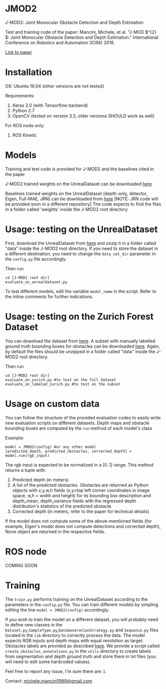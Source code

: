 # JMOD2
J-MOD2: Joint Monocular Obstacle Detection and Depth Estimation

Test and training code of the paper: Mancini, Michele, et al. "J-MOD $^{2} $: Joint Monocular Obstacle Detection and Depth Estimation." International Conference on Robotics and Automation (ICRA) 2018.


[Link to paper](http://www.sira.diei.unipg.it/supplementary/jmod2_ral2018/JMOD2.pdf "Paper PDF")

# Installation

OS: Ubuntu 16.04 (other versions are not tested)

Requirements:
1. Keras 2.0 (with Tensorflow backend)
2. Python 2.7
3. OpenCV (tested on version 3.3, older versions SHOULD work as well)

For ROS node only:
1. ROS Kinetic

# Models

Training and test code is provided for J-MOD2 and the baselines cited in the paper

J-MOD2 trained weights on the UnrealDataset can be downloaded [here](http://www.sira.diei.unipg.it/supplementary/jmod2_ral2018/jmod2.hdf5)

Baselines trained weights on the UnrealDataset (depth-only, detector, Eigen, Full-MAE, JRN) can be downloaded from [here](http://www.sira.diei.unipg.it/supplementary/jmod2_ral2018/jmod2_baselines.tar.gz)
[NOTE: JRN code will be provided soon in a different repository]
The code expects to find the files in a folder called 'weights' inside the J-MOD2 root directory.

# Usage: testing on the UnrealDataset

First, download the UnrealDataset from [here](https://isar.unipg.it/index.php?option=com_content&view=article&id=53:unrealdataset&catid=17&Itemid=212) and unzip it in a folder called "data" inside the J-MOD2 root directory. 
If you need to store the dataset in a different destination, you need to change the `data_set_dir` parameter in the `config.py` file accordingly.

Then run
```
cd [J-MOD2 root dir]
evaluate_on_unrealdataset.py
```

To test different models, edit the variable `model_name` in the script. Refer to the inline comments for further indications. 

# Usage: testing on the Zurich Forest Dataset

You can download the dataset from [here](http://www.sira.diei.unipg.it/supplementary/ral2016/zurich_test_set.tar.gz). A subset with manually labelled ground truth bounding boxes for obstacles can be downloaded [here](http://www.sira.diei.unipg.it/supplementary/jmod2_ral2018/zurich_forest_dataset_with_obs_label.npy). Again, by default the files should be unzipped in a folder called "data" inside the J-MOD2 root directory.

Then run
```
cd [J-MOD2 root dir]
evaluate_on_zurich.py #to test on the full dataset
evaluate_on_labeled_zurich.py #to test on the subset
```
# Usage on custom data

You can follow the structure of the provided evaluation codes to easily write new evaluation scripts on different datasets. Depth maps and obstacle bounding boxes are computed by the `run` method of each model's class

Example:
```
model = JMOD2(config) #or any other model
[predicted_depth, predicted_obstacles, corrected_depth] = model.run(rgb_input) 
```
The rgb input is expected to be normalized in a [0..1] range. This method returns a tuple with:
1. Predicted depth (in meters)
2. A list of the predicted obstacles. Obstacles are returned as Python objects with x,y,w,h fields (x,y=top left corner coordinates in image space, w,h = width and height)  for its bounding box description and depth_mean, depth_variance fields with the regressed depth distribution's statistics of the predicted obstacle.
3. Corrected depth (in meters, refer to the paper for technical details)

If the model does not compute some of the above-mentioned fields (for example, Eigen's model does not compute detections and corrected depth), None object are returned in the respective fields.

# ROS node

COMING SOON

# Training

The `train.py` performs training on the UnrealDataset according to the parameters in the `config.py` file.
You can train different models by simpling editing the line `model = JMOD2(config)` accordingly.

If you wish to train the model on a different dataset, you will probably need to define
new classes in the `Dataset.py`,`SampleType.py`,`DataGenerationStrategy.py` and `Sequence.py` files located in
the `lib` directory to correctly process the data. The model expects RGB inputs 
and depth maps with equal resolution as target. Obstacles labels are provided as 
described [here](https://isar.unipg.it/index.php?option=com_content&view=article&id=53:unrealdataset&catid=17&Itemid=212).
We provide a script called `create_obstacles_annotations.py` in the `utils` directory to create
labels from segmentation and depth ground truth and store them in txt files (you wiil
need to edit some hardcoded values).

Feel free to report any issue, I'm sure there are :). 

Contact: michele.mancini1989@gmail.com
